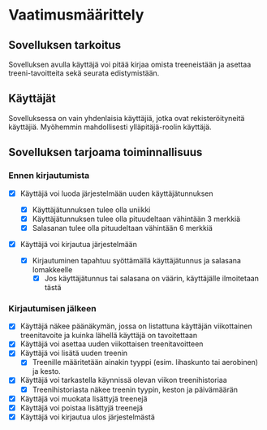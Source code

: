# Vaatimusmäärittely

## Sovelluksen tarkoitus

Sovelluksen avulla käyttäjä voi pitää kirjaa omista treeneistään ja asettaa treeni-tavoitteita sekä seurata edistymistään.

## Käyttäjät

Sovelluksessa on vain yhdenlaisia käyttäjiä, jotka ovat rekisteröityneitä käyttäjiä.
Myöhemmin mahdollisesti ylläpitäjä-roolin käyttäjä.

## Sovelluksen tarjoama toiminnallisuus

### Ennen kirjautumista

- [x] Käyttäjä voi luoda järjestelmään uuden käyttäjätunnuksen

  - [x] Käyttäjätunnuksen tulee olla uniikki
  - [x] Käyttäjätunnuksen tulee olla pituudeltaan vähintään 3 merkkiä
  - [x] Salasanan tulee olla pituudeltaan vähintään 6 merkkiä

- [x] Käyttäjä voi kirjautua järjestelmään
  - [x] Kirjautuminen tapahtuu syöttämällä käyttäjätunnus ja salasana lomakkeelle
    - [x] Jos käyttäjätunnus tai salasana on väärin, käyttäjälle ilmoitetaan tästä

### Kirjautumisen jälkeen

- [x] Käyttäjä näkee päänäkymän, jossa on listattuna käyttäjän viikottainen treenitavoite ja kuinka lähellä käyttäjä on tavoitettaan
- [x] Käyttäjä voi asettaa uuden viikottaisen treenitavoitteen
- [x] Käyttäjä voi lisätä uuden treenin
  - [x] Treenille määritetään ainakin tyyppi (esim. lihaskunto tai aerobinen) ja kesto.
- [x] Käyttäjä voi tarkastella käynnissä olevan viikon treenihistoriaa
  - [x] Treenihistoriasta näkee treenin tyypin, keston ja päivämäärän
- [x] Käyttäjä voi muokata lisättyjä treenejä
- [x] Käyttäjä voi poistaa lisättyjä treenejä
- [x] Käyttäjä voi kirjautua ulos järjestelmästä
